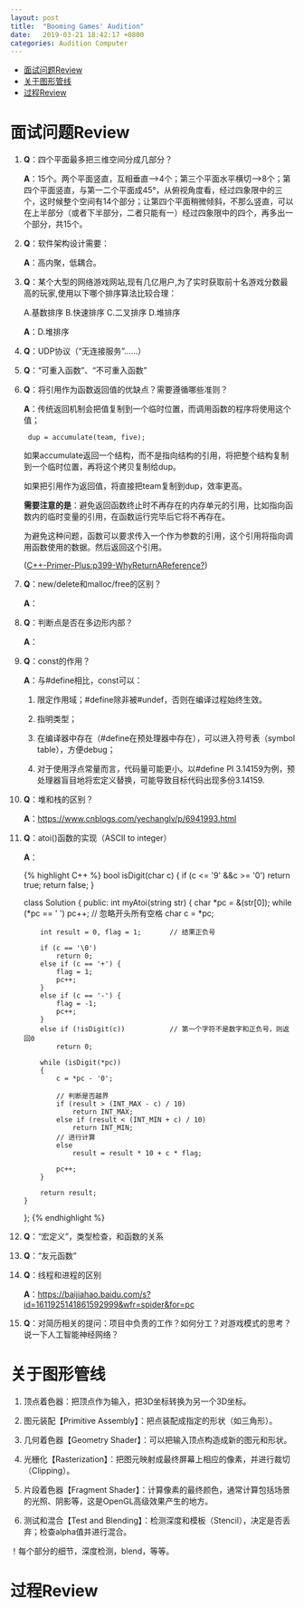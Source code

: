 ```yaml
---
layout: post
title:  "Booming Games' Audition"
date:   2019-03-21 18:42:17 +0800
categories: Audition Computer
---
```


- [面试问题Review](#%E9%9D%A2%E8%AF%95%E9%97%AE%E9%A2%98review)
- [关于图形管线](#%E5%85%B3%E4%BA%8E%E5%9B%BE%E5%BD%A2%E7%AE%A1%E7%BA%BF)
- [过程Review](#%E8%BF%87%E7%A8%8Breview)

# 面试问题Review

1. **Q**：四个平面最多把三维空间分成几部分？  
  
    **A**：15个。两个平面竖直，互相垂直-->4个；第三个平面水平横切-->8个；第四个平面竖直，与第一二个平面成45°，从俯视角度看，经过四象限中的三个，这时候整个空间有14个部分；让第四个平面稍微倾斜，不那么竖直，可以在上半部分（或者下半部分，二者只能有一）经过四象限中的四个，再多出一个部分，共15个。

2. **Q**：软件架构设计需要：  
  
    **A**：高内聚，低耦合。

3. **Q**：某个大型的网络游戏网站,现有几亿用户,为了实时获取前十名游戏分数最高的玩家,使用以下哪个排序算法比较合理： 
  
    A.基数排序    B.快速排序    C.二叉排序    D.堆排序  
    
    **A**：D.堆排序

4. **Q**：UDP协议（“无连接服务”……）

5. **Q**：“可重入函数”、“不可重入函数”

6. **Q**：将引用作为函数返回值的优缺点？需要遵循哪些准则？

    **A**：传统返回机制会把值复制到一个临时位置，而调用函数的程序将使用这个值；
    
        dup = accumulate(team, five);

    如果accumulate返回一个结构，而不是指向结构的引用，将把整个结构复制到一个临时位置，再将这个拷贝复制给dup。

    如果把引用作为返回值，将直接把team复制到dup，效率更高。

    **需要注意的是**：避免返回函数终止时不再存在的内存单元的引用，比如指向函数内的临时变量的引用，在函数运行完毕后它将不再存在。

    为避免这种问题，函数可以要求传入一个作为参数的引用，这个引用将指向调用函数使用的数据。然后返回这个引用。

    ([C++-Primer-Plus:p399-WhyReturnAReference?][c++primer])

7. **Q**：new/delete和malloc/free的区别？

    **A**：

8. **Q**：判断点是否在多边形内部？

    **A**：

9. **Q**：const的作用？

    **A**：与#define相比，const可以：
    
    1. 限定作用域；#define除非被#undef，否则在编译过程始终生效。

    2. 指明类型；

    3. 在编译器中存在（#define在预处理器中存在），可以进入符号表（symbol table），方便debug；

    4. 对于使用浮点常量而言，代码量可能更小。以#define PI 3.14159为例，预处理器盲目地将宏定义替换，可能导致目标代码出现多份3.14159.

10. **Q**：堆和栈的区别？

    **A**：https://www.cnblogs.com/yechanglv/p/6941993.html

11. **Q**：atoi()函数的实现（ASCII to integer）

    **A**：

    {% highlight C++ %}
    bool isDigit(char c)
    {
        if (c <= '9' &&c >= '0') return true;
        return false;
    }

    class Solution {
    public:
        int myAtoi(string str) {
            char *pc = &(str[0]);
            while (*pc == ' ') pc++;        // 忽略开头所有空格
            char c = *pc;
            
            int result = 0, flag = 1;       // 结果正负号
            
            if (c == '\0')
                return 0;
            else if (c == '+') {
                flag = 1;
                pc++;
            }
            else if (c == '-') {
                flag = -1;
                pc++;
            }
            else if (!isDigit(c))           // 第一个字符不是数字和正负号，则返回0
                return 0;
            
            while (isDigit(*pc))
            {
                c = *pc - '0';

                // 判断是否越界
                if (result > (INT_MAX - c) / 10)
                    return INT_MAX;
                else if (result < (INT_MIN + c) / 10)
                    return INT_MIN;
                // 进行计算
                else
                    result = result * 10 + c * flag;

                pc++;
            }
            
            return result;
        }
    };
    {% endhighlight %}

12. **Q**：“宏定义”，类型检查，和函数的关系

13. **Q**：“友元函数”

14. **Q**：线程和进程的区别

    **A**：https://baijiahao.baidu.com/s?id=1611925141861592999&wfr=spider&for=pc

15. **Q**：对简历相关的提问：项目中负责的工作？如何分工？对游戏模式的思考？说一下人工智能神经网络？



# 关于图形管线

1. 顶点着色器：把顶点作为输入，把3D坐标转换为另一个3D坐标。

2. 图元装配【Primitive Assembly】：把点装配成指定的形状（如三角形）。

3. 几何着色器【Geometry Shader】：可以把输入顶点构造成新的图元和形状。

4. 光栅化【Rasterization】：把图元映射成最终屏幕上相应的像素，并进行裁切（Clipping）。

5. 片段着色器【Fragment Shader】：计算像素的最终颜色，通常计算包括场景的光照、阴影等，这是OpenGL高级效果产生的地方。

6. 测试和混合【Test and Blending】：检测深度和模板（Stencil），决定是否丢弃；检查alpha值并进行混合。

！每个部分的细节，深度检测，blend，等等。

# 过程Review



[c++primer]: http://faculty.euc.ac.cy/scharalambous/csc132/books/c%2B%2B_book%201.pdf
